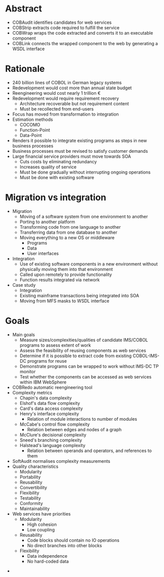 # Abstract

- COBAudit identifies candidates for web services
- COBStrip extracts code required to fulfill the service
- COBWrap wraps the code extracted and converts it to an executable component
- COBLink connects the wrapped component to the web by generating a WSDL interface


# Rationale

- 240 billion lines of COBOL in German legacy systems
- Redevelopment would cost more than annual state budget
- Reengineering would cost nearly 1 trillion €
- Redevelopment would require requirement recovery
    + Architecture recoverable but not requirement content
    + Must be recollected from end-users
- Focus has moved from transformation to integration
- Estimation methods
    + COCOMO
    + Function-Point
    + Data-Point
- Renders it possible to integrate existing programs as steps in new business processes
- Business processes must be revised to satisfy customer demands
- Large financial service providers must move towards SOA
    + Cuts costs by eliminating redundancy
    + Increases quality of service
    + Must be done gradually without interrupting ongoing operations
    + Must be done with existing software


# Migration vs integration

- Migration
    + Moving of a software system from one environment to another
    + Porting to another platform
    + Transforming code from one language to another
    + Transferring data from one database to another
    + Moving everything to a new OS or middleware
        * Programs
        * Data
        * User interfaces
- Integration
    + Use of existing software components in a new environment without physically moving them into that environment
    + Called upon remotely to provide functionality
    + Function results integrated via network
- Case study
    + Integration
    + Existing mainframe transactions being integrated into SOA
    + Moving from MFS masks to WSDL interface


# Goals

- Main goals
    + Measure sizes/complexities/qualities of candidate IMS/COBOL programs to assess extent of work
    + Assess the feasibility of reusing components as web services
    + Determine if it is possible to extract code from existing COBOL-IMS-DC programs for reuse
    + Demonstrate programs can be wrapped to work without IMS-DC TP monitor
    + Test whether the components can be accessed as web services within IBM WebSphere
- COBRedo automatic reengineering tool
- Complexity metrics
    + Chapin's data complexity
    + Elshof's data flow complexity
    + Card's data access complexity
    + Henry's interface complexity
        * Relation of module interactions to number of modules
    + McCabe's control flow complexity
        * Relation between edges and nodes of a graph
    + McClure's decisional complexity
    + Sneed's branching complexity
    + Halstead's language complexity
        * Relation between operands and operators, and references to them
- SoftAudit normalises complexity measurements
- Quality characteristics
    + Modularity
    + Portability
    + Reusability
    + Convertibility
    + Flexibility
    + Testability
    + Conformity
    + Maintainability
- Web services have priorities
    + Modularity
        * High cohesion
        * Low coupling
    + Reusability
        * Code blocks should contain no IO operations
        * No direct branches into other blocks
    + Flexibility
        * Data independence
        * No hard-coded data
* 
